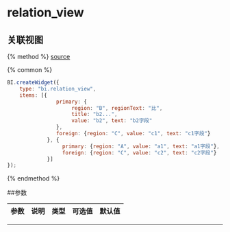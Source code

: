 # relation_view

## 关联视图

{% method %}
[source](https://jsfiddle.net/fineui/k19mvL7q/)

{% common %}
```javascript
BI.createWidget({
    type: "bi.relation_view",
    items: [{
                primary: {
                     region: "B", regionText: "比",
                     title: "b2...",
                     value: "b2", text: "b2字段"
                },
                foreign: {region: "C", value: "c1", text: "c1字段"}
             }, {
                  primary: {region: "A", value: "a1", text: "a1字段"},
                  foreign: {region: "C", value: "c2", text: "c2字段"}
             }]
});
```

{% endmethod %}

##参数

| 参数    | 说明           | 类型  | 可选值 | 默认值
| :------ |:-------------  | :-----| :----|:----|

--- ---